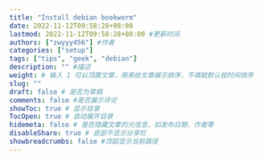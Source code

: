 ```yaml
---
title: "Install debian bookworm"
date: 2022-11-12T09:58:28+08:00
lastmod: 2022-11-12T09:58:28+08:00 #更新时间
authors: ["zwyyy456"] #作者
categories: ["setup"]
tags: ["tips", "geek", "debian"]
description: "" #描述
weight: # 输入 1 可以顶置文章，用来给文章展示排序，不填就默认按时间排序
slug: ""
draft: false # 是否为草稿
comments: false #是否展示评论
showToc: true # 显示目录
TocOpen: true # 自动展开目录
hidemeta: false # 是否隐藏文章的元信息，如发布日期、作者等
disableShare: true # 底部不显示分享栏
showbreadcrumbs: false #顶部显示当前路径
---
```



